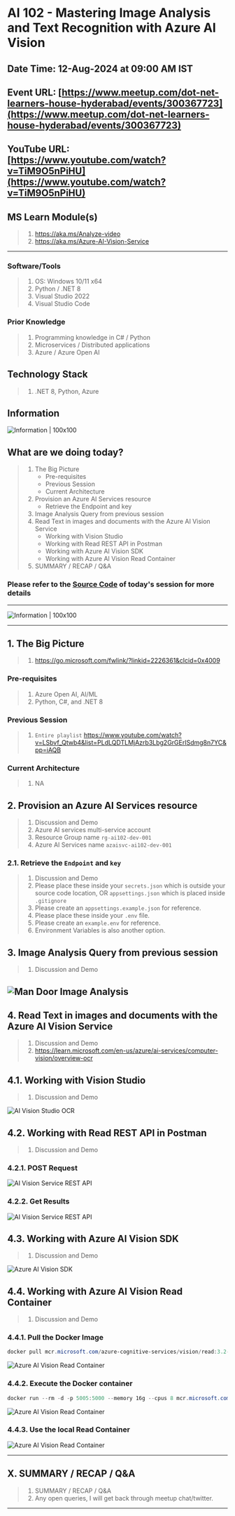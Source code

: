 # AI 102 - Mastering Image Analysis and Text Recognition with Azure AI Vision

## Date Time: 12-Aug-2024 at 09:00 AM IST

## Event URL: [https://www.meetup.com/dot-net-learners-house-hyderabad/events/300367723](https://www.meetup.com/dot-net-learners-house-hyderabad/events/300367723)

## YouTube URL: [https://www.youtube.com/watch?v=TiM9O5nPiHU](https://www.youtube.com/watch?v=TiM9O5nPiHU)

## MS Learn Module(s)

> 1. <https://aka.ms/Analyze-video>
> 1. <https://aka.ms/Azure-AI-Vision-Service>

<!-- ![Viswanatha Swamy P K |150x150](./Documentation/Images/ViswanathaSwamyPK.PNG) -->

---

### Software/Tools

> 1. OS: Windows 10/11 x64
> 1. Python / .NET 8
> 1. Visual Studio 2022
> 1. Visual Studio Code

### Prior Knowledge

> 1. Programming knowledge in C# / Python
> 1. Microservices / Distributed applications
> 1. Azure / Azure Open AI

## Technology Stack

> 1. .NET 8, Python, Azure

## Information

![Information | 100x100](../Documentation/Images/Information.PNG)

## What are we doing today?

> 1. The Big Picture
>    - Pre-requisites
>    - Previous Session
>    - Current Architecture
> 1. Provision an Azure AI Services resource
>    - Retrieve the Endpoint and key
> 1. Image Analysis Query from previous session
> 1. Read Text in images and documents with the Azure AI Vision Service
>    - Working with Vision Studio
>    - Working with Read REST API in Postman
>    - Working with Azure AI Vision SDK
>    - Working with Azure AI Vision Read Container
> 1. SUMMARY / RECAP / Q&A

### Please refer to the [**Source Code**](https://github.com/vishipayyallore/aiml-2024/tree/main/ai102demos) of today's session for more details

---

![Information | 100x100](../Documentation/Images/SeatBelt.PNG)

---

## 1. The Big Picture

> 1. <https://go.microsoft.com/fwlink/?linkid=2226361&clcid=0x4009>

### Pre-requisites

> 1. Azure Open AI, AI/ML
> 1. Python, C#, and .NET 8

### Previous Session

> 1. `Entire playlist` <https://www.youtube.com/watch?v=LSbvf_Qtwb4&list=PLdLQDTLMjAzrb3Lbg2GrGErISdmg8n7YC&pp=iAQB>

### Current Architecture

> 1. NA

## 2. Provision an Azure AI Services resource

> 1. Discussion and Demo
> 1. Azure AI services multi-service account
> 1. Resource Group name `rg-ai102-dev-001`
> 1. Azure AI Services name `azaisvc-ai102-dev-001`

### 2.1. Retrieve the `Endpoint` and `key`

> 1. Discussion and Demo
> 1. Please place these inside your `secrets.json` which is outside your source code location, OR `appsettings.json` which is placed inside `.gitignore`
> 1. Please create an `appsettings.example.json` for reference.
> 1. Please place these inside your `.env` file.
> 1. Please create an `example.env` for reference.
> 1. Environment Variables is also another option.

## 3. Image Analysis Query from previous session

> 1. Discussion and Demo

## ![Man Door Image Analysis](./Documentation/Images/Man_Door_Image_Analysis.PNG)

## 4. Read Text in images and documents with the Azure AI Vision Service

> 1. Discussion and Demo
> 1. <https://learn.microsoft.com/en-us/azure/ai-services/computer-vision/overview-ocr>

## 4.1. Working with Vision Studio

> 1. Discussion and Demo

![AI Vision Studio OCR](./Documentation/Images/AIVisionStudio.PNG)

## 4.2. Working with Read REST API in Postman

> 1. Discussion and Demo

### 4.2.1. POST Request

![AI Vision Service REST API](./Documentation/Images/AIVisionService_OCR_Post.PNG)

### 4.2.2. Get Results

![AI Vision Service REST API](./Documentation/Images/AIVisionService_OCR_Get.PNG)

## 4.3. Working with Azure AI Vision SDK

> 1. Discussion and Demo

![Azure AI Vision SDK](./Documentation/Images/AzureAIVisionSDK.PNG)

## 4.4. Working with Azure AI Vision Read Container

> 1. Discussion and Demo

### 4.4.1. Pull the Docker Image

```powershell
docker pull mcr.microsoft.com/azure-cognitive-services/vision/read:3.2-model-2022-04-30
```

![Azure AI Vision Read Container](./Documentation/Images/PullOCRReadContainer.PNG)

### 4.4.2. Execute the Docker container

```powershell
docker run --rm -d -p 5005:5000 --memory 16g --cpus 8 mcr.microsoft.com/azure-cognitive-services/vision/read:3.2-model-2022-04-30 Eula=accept Billing="https://azais-ai102-dev-001.cognitiveservices.azure.com/" ApiKey=$apiKey
```

![Azure AI Vision Read Container](./Documentation/Images/ExecuteOCRReadContainer.PNG)

### 4.4.3. Use the local Read Container

![Azure AI Vision Read Container](./Documentation/Images/UsingLocalReadContainer.PNG)

---

## X. SUMMARY / RECAP / Q&A

> 1. SUMMARY / RECAP / Q&A
> 2. Any open queries, I will get back through meetup chat/twitter.

---
